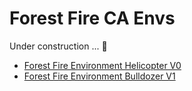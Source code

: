 # Forest Fire CA Envs

Under construction ... :construction:

+ [Forest Fire Environment Helicopter V0](./gym_cellular_automata/forest_fire/helicopter/README.md)
+ [Forest Fire Environment Bulldozer V1](./gym_cellular_automata/forest_fire/bulldozer/README.md)
